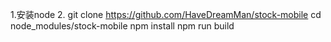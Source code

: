 1.安装node
2.
git clone https://github.com/HaveDreamMan/stock-mobile
cd node_modules/stock-mobile
npm install
npm run build